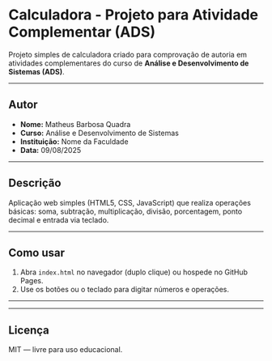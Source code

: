 # Calculadora - Projeto para Atividade Complementar (ADS)

Projeto simples de calculadora criado para comprovação de autoria em atividades complementares do curso de **Análise e Desenvolvimento de Sistemas (ADS)**.

---

## Autor
- **Nome:** Matheus Barbosa Quadra 
- **Curso:** Análise e Desenvolvimento de Sistemas  
- **Instituição:** Nome da Faculdade  
- **Data:** 09/08/2025

---

## Descrição
Aplicação web simples (HTML5, CSS, JavaScript) que realiza operações básicas: soma, subtração, multiplicação, divisão, porcentagem, ponto decimal e entrada via teclado.

---

## Como usar
1. Abra `index.html` no navegador (duplo clique) ou hospede no GitHub Pages.  
2. Use os botões ou o teclado para digitar números e operações.

---


---

## Licença
MIT — livre para uso educacional.
